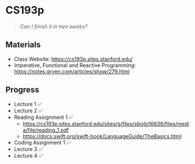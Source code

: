 # CS193p

> *Can I finish it in two weeks?*

## Materials

- Class Website: https://cs193p.sites.stanford.edu/
- Imperative, Functional and Reactive Programming: https://notes.gryen.com/articles/show/279.html

## Progress

- Lecture 1 ✅
- Lecture 2 ✅
- Reading Assignment 1 ✅
	- https://cs193p.sites.stanford.edu/sites/g/files/sbiybj16636/files/media/file/reading_1.pdf
	- https://docs.swift.org/swift-book/LanguageGuide/TheBasics.html
- Coding Assignment 1 ✅
- Lecture 3 ✅
- Lecture 4 ✅

